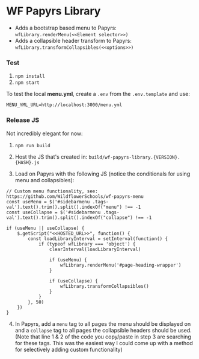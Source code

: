 # WF Papyrs Library

* Adds a bootstrap based menu to Papyrs: `wfLibrary.renderMenu(<<Element selector>>)`
* Adds a collapsible header transform to Papyrs: `wfLibrary.transformCollapsibles(<<options>>)`

### Test

1) `npm install`
2) `npm start`

To test the local **menu.yml**, create a `.env` from the `.env.template` and use:

```
MENU_YML_URL=http://localhost:3000/menu.yml
``` 

### Release JS

Not incredibly elegant for now:

1) `npm run build`

2) Host the JS that's created in: `build/wf-papyrs-library.{VERSION}.{HASH}.js`

3) Load on Papyrs with the following JS (notice the conditionals for using menu and collapsibles):

```
// Custom menu functionality, see: https://github.com/WildflowerSchools/wf-papyrs-menu
const useMenu = $('#sidebarmenu .tags-val').text().trim().split().indexOf("menu") !== -1
const useCollapse = $('#sidebarmenu .tags-val').text().trim().split().indexOf("collapse") !== -1

if (useMenu || useCollapse) {
	$.getScript("<<HOSTED_URL>>", function() {
		const loadLibraryInterval = setInterval(function() {
            if (typeof wfLibrary === 'object') {
                clearInterval(loadLibraryInterval)

                if (useMenu) {
                    wfLibrary.renderMenu('#page-heading-wrapper')
                }

                if (useCollapse) {
                    wfLibrary.transformCollapsibles()
                }
            }
        }, 50)
	})
}
``` 

4) In Papyrs, add a `menu` tag to all pages the menu should be displayed on and a `collapse` tag to all pages the collapsible headers should be used. (Note that line 1 & 2 of the code you copy/paste in step 3 are searching for these tags. This was the easiest way I could come up with a method for selectively adding custom functionality)
